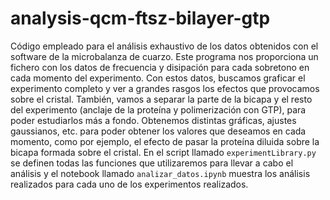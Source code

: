 # analysis-qcm-ftsz-bilayer-gtp

Código empleado para el análisis exhaustivo de los datos obtenidos con el software de la microbalanza de cuarzo.
Este programa nos proporciona un fichero con los datos de frecuencia y disipación para cada sobretono en cada momento del experimento.
Con estos datos, buscamos graficar el experimento completo y ver a grandes rasgos los efectos que provocamos sobre el cristal.
También, vamos a separar la parte de la bicapa y el resto del experimento (anclaje de la proteína y polimerización con GTP), para poder estudiarlos más a fondo.
Obtenemos distintas gráficas, ajustes gaussianos, etc. para poder obtener los valores que deseamos en cada momento, como por ejemplo, el efecto de pasar la proteína diluida sobre la bicapa formada sobre el cristal.
En el script llamado `experimentLibrary.py` se definen todas las funciones que utilizaremos para llevar a cabo el análisis y el notebook llamado `analizar_datos.ipynb` muestra los análisis realizados para cada uno de los experimentos realizados.
